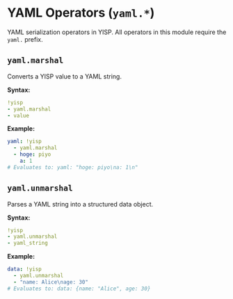 # YAML Operators (`yaml.*`)

YAML serialization operators in YISP. All operators in this module require the `yaml.` prefix.

## `yaml.marshal`

Converts a YISP value to a YAML string.

**Syntax:**
```yaml
!yisp
- yaml.marshal
- value
```

**Example:**
```yaml
yaml: !yisp
  - yaml.marshal
  - hoge: piyo
    a: 1
# Evaluates to: yaml: "hoge: piyo\na: 1\n"
```

## `yaml.unmarshal`

Parses a YAML string into a structured data object.

**Syntax:**
```yaml
!yisp
- yaml.unmarshal
- yaml_string
```

**Example:**
```yaml
data: !yisp
  - yaml.unmarshal
  - "name: Alice\nage: 30"
# Evaluates to: data: {name: "Alice", age: 30}
```